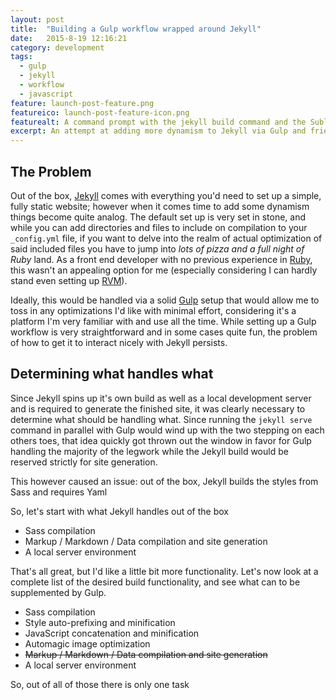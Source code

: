 ```yaml
---
layout: post
title:  "Building a Gulp workflow wrapped around Jekyll"
date:   2015-8-19 12:16:21
category: development
tags:
  - gulp
  - jekyll
  - workflow
  - javascript
feature: launch-post-feature.png
featureico: launch-post-feature-icon.png
featurealt: A command prompt with the jekyll build command and the Sublime Text editor with this sites project.
excerpt: An attempt at adding more dynamism to Jekyll via Gulp and friends.
---
```


## The Problem
Out of the box, [Jekyll][] comes with everything you'd need to set up a simple, fully static website; however when it comes time to add some dynamism things become quite analog. The default set up is very set in stone, and while you can add directories and files to include on compilation to your `_config.yml` file, if you want to delve into the realm of actual optimization of said included files you have to jump into _lots of pizza and a full night of Ruby_ land. As a front end developer with no previous experience in [Ruby][], this wasn't an appealing option for me (especially considering I can hardly stand even setting up [RVM][]).

Ideally, this would be handled via a solid [Gulp][] setup that would allow me to toss in any optimizations I'd like with minimal effort, considering it's a platform I'm very familiar with and use all the time. While setting up a Gulp workflow is very straightforward and in some cases quite fun, the problem of how to get it to interact nicely with Jekyll persists.

## Determining what handles what
Since Jekyll spins up it's own build as well as a local development server and is required to generate the finished site, it was clearly necessary to determine what should be handling what. Since running the `jekyll serve` command in parallel with Gulp would wind up with the two stepping on each others toes, that idea quickly got thrown out the window in favor for Gulp handling the majority of the legwork while the Jekyll build would be reserved strictly for site generation.

This however caused an issue: out of the box, Jekyll builds the styles from Sass and requires Yaml

So, let's start with what Jekyll handles out of the box

- Sass compilation
- Markup / Markdown / Data compilation and site generation
- A local server environment

That's all great, but I'd like a little bit more functionality. Let's now look at a complete list of the desired build functionality, and see what can to be supplemented by Gulp.

- Sass compilation
- Style auto-prefixing and minification
- JavaScript concatenation and minification
- Automagic image optimization
- <del>Markup / Markdown / Data compilation and site generation</del>
- A local server environment

So, out of all of those there is only one task

[Gulp]: http://gulpjs.com/
[Jekyll]: http://jekyllrb.com/
[Ruby]: https://www.ruby-lang.org/en/
[RVM]: https://rvm.io/
